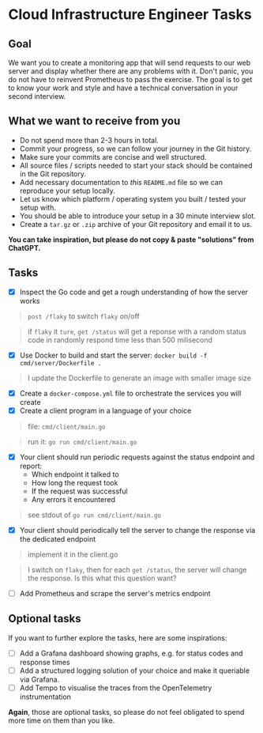 # Cloud Infrastructure Engineer Tasks

## Goal

We want you to create a monitoring app that will send requests to our web server and display whether there are any problems with it. Don't panic, you do not have to reinvent Prometheus to pass the exercise. The goal is to get to know your work and style and have a technical conversation in your second interview.

## What we want to receive from you

- Do not spend more than 2-3 hours in total.
- Commit your progress, so we can follow your journey in the Git history.
- Make sure your commits are concise and well structured.
- All source files / scripts needed to start your stack should be contained in the Git repository.
- Add necessary documentation to *this* `README.md` file so we can reproduce your setup locally.
- Let us know which platform / operating system you built / tested your setup with.
- You should be able to introduce your setup in a 30 minute interview slot.
- Create a `tar.gz` or `.zip` archive of your Git repository and email it to us.

**You can take inspiration, but please do not copy & paste "solutions" from ChatGPT.**

## Tasks

- [x] Inspect the Go code and get a rough understanding of how the server works

> `post /flaky` to switch `flaky` on/off

> if `flaky` it `ture`, `get /status` will get a reponse with a random status code in randomly respond time less than 500 milisecond

- [X] Use Docker to build and start the server: `docker build -f cmd/server/Dockerfile .`

> I update the Dockerfile to generate an image with smaller image size

- [X] Create a `docker-compose.yml` file to orchestrate the services you will create
- [X] Create a client program in a language of your choice

> file: `cmd/client/main.go`

> run it: `go run cmd/client/main.go`

- [X] Your client should run periodic requests against the status endpoint and report:
  - Which endpoint it talked to
  - How long the request took
  - If the request was successful
  - Any errors it encountered

> see stdout of `go run cmd/client/main.go`

- [X] Your client should periodically tell the server to change the response via the dedicated endpoint
> implement it in the client.go

> I switch on `flaky`, then for each `get /status`, the server will change the response. Is this what this question want?

- [ ] Add Prometheus and scrape the server's metrics endpoint

## Optional tasks

If you want to further explore the tasks, here are some inspirations:

- [ ] Add a Grafana dashboard showing graphs, e.g. for status codes and response times
- [ ] Add a structured logging solution of your choice and make it queriable via Grafana.
- [ ] Add Tempo to visualise the traces from the OpenTelemetry instrumentation

**Again**, those are optional tasks, so please do not feel obligated to spend more time on them than you like.
